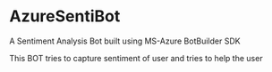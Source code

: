 # AzureSentiBot
A Sentiment Analysis Bot built using MS-Azure BotBuilder SDK

This BOT tries to capture sentiment of user and tries to help the user
